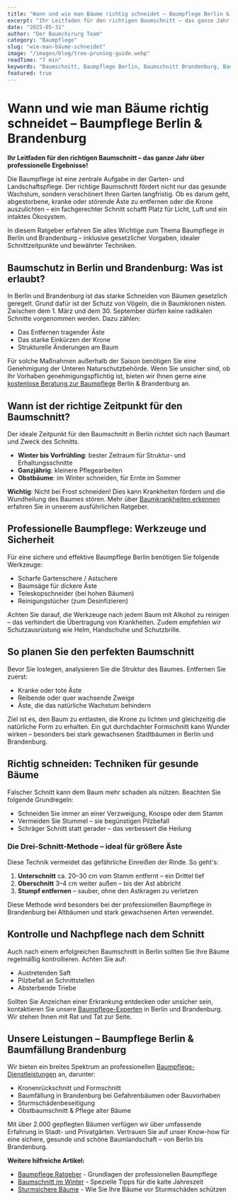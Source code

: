 ```yaml
---
title: "Wann und wie man Bäume richtig schneidet – Baumpflege Berlin & Brandenburg"
excerpt: "Ihr Leitfaden für den richtigen Baumschnitt – das ganze Jahr über professionelle Ergebnisse! Erfahren Sie alles über gesetzliche Vorgaben, ideale Schnittzeitpunkte und bewährte Techniken."
date: "2025-05-31"
author: "Der Baumchirurg Team"
category: "Baumpflege"
slug: "wie-man-bäume-schneidet"
image: "/images/blog/tree-pruning-guide.webp"
readTime: "7 min"
keywords: "Baumschnitt, Baumpflege Berlin, Baumschnitt Brandenburg, Baumpflege Ratgeber, Bäume schneiden, Drei-Schnitt-Methode"
featured: true
---
```


# Wann und wie man Bäume richtig schneidet – Baumpflege Berlin & Brandenburg

**Ihr Leitfaden für den richtigen Baumschnitt – das ganze Jahr über professionelle Ergebnisse!**

Die Baumpflege ist eine zentrale Aufgabe in der Garten- und Landschaftspflege. Der richtige Baumschnitt fördert nicht nur das gesunde Wachstum, sondern verschönert Ihren Garten langfristig. Ob es darum geht, abgestorbene, kranke oder störende Äste zu entfernen oder die Krone auszulichten – ein fachgerechter Schnitt schafft Platz für Licht, Luft und ein intaktes Ökosystem.

In diesem Ratgeber erfahren Sie alles Wichtige zum Thema Baumpflege in Berlin und Brandenburg – inklusive gesetzlicher Vorgaben, idealer Schnittzeitpunkte und bewährter Techniken.

## Baumschutz in Berlin und Brandenburg: Was ist erlaubt?

In Berlin und Brandenburg ist das starke Schneiden von Bäumen gesetzlich geregelt. Grund dafür ist der Schutz von Vögeln, die in Baumkronen nisten. Zwischen dem 1. März und dem 30. September dürfen keine radikalen Schnitte vorgenommen werden. Dazu zählen:

- Das Entfernen tragender Äste
- Das starke Einkürzen der Krone
- Strukturelle Änderungen am Baum

Für solche Maßnahmen außerhalb der Saison benötigen Sie eine Genehmigung der Unteren Naturschutzbehörde. Wenn Sie unsicher sind, ob Ihr Vorhaben genehmigungspflichtig ist, bieten wir Ihnen gerne eine [kostenlose Beratung zur Baumpflege](/kontakt) Berlin & Brandenburg an.

## Wann ist der richtige Zeitpunkt für den Baumschnitt?

Der ideale Zeitpunkt für den Baumschnitt in Berlin richtet sich nach Baumart und Zweck des Schnitts.

- **Winter bis Vorfrühling**: bester Zeitraum für Struktur- und Erhaltungsschnitte
- **Ganzjährig**: kleinere Pflegearbeiten
- **Obstbäume**: im Winter schneiden, für Ernte im Sommer

**Wichtig**: Nicht bei Frost schneiden! Dies kann Krankheiten fördern und die Wundheilung des Baumes stören. Mehr über [Baumkrankheiten erkennen](/blog/baumkrankheiten-erkennen) erfahren Sie in unserem ausführlichen Ratgeber.

## Professionelle Baumpflege: Werkzeuge und Sicherheit

Für eine sichere und effektive Baumpflege Berlin benötigen Sie folgende Werkzeuge:

- Scharfe Gartenschere / Astschere
- Baumsäge für dickere Äste
- Teleskopschneider (bei hohen Bäumen)
- Reinigungstücher (zum Desinfizieren)

Achten Sie darauf, die Werkzeuge nach jedem Baum mit Alkohol zu reinigen – das verhindert die Übertragung von Krankheiten. Zudem empfehlen wir Schutzausrüstung wie Helm, Handschuhe und Schutzbrille.

## So planen Sie den perfekten Baumschnitt

Bevor Sie loslegen, analysieren Sie die Struktur des Baumes. Entfernen Sie zuerst:

- Kranke oder tote Äste
- Reibende oder quer wachsende Zweige
- Äste, die das natürliche Wachstum behindern

Ziel ist es, den Baum zu entlasten, die Krone zu lichten und gleichzeitig die natürliche Form zu erhalten. Ein gut durchdachter Formschnitt kann Wunder wirken – besonders bei stark gewachsenen Stadtbäumen in Berlin und Brandenburg.

## Richtig schneiden: Techniken für gesunde Bäume

Falscher Schnitt kann dem Baum mehr schaden als nützen. Beachten Sie folgende Grundregeln:

- Schneiden Sie immer an einer Verzweigung, Knospe oder dem Stamm
- Vermeiden Sie Stummel – sie begünstigen Pilzbefall
- Schräger Schnitt statt gerader – das verbessert die Heilung

### Die Drei-Schnitt-Methode – ideal für größere Äste

Diese Technik vermeidet das gefährliche Einreißen der Rinde. So geht's:

1. **Unterschnitt** ca. 20–30 cm vom Stamm entfernt – ein Drittel tief
2. **Oberschnitt** 3–4 cm weiter außen – bis der Ast abbricht
3. **Stumpf entfernen** – sauber, ohne den Astkragen zu verletzen

Diese Methode wird besonders bei der professionellen Baumpflege in Brandenburg bei Altbäumen und stark gewachsenen Arten verwendet.

## Kontrolle und Nachpflege nach dem Schnitt

Auch nach einem erfolgreichen Baumschnitt in Berlin sollten Sie Ihre Bäume regelmäßig kontrollieren. Achten Sie auf:

- Austretenden Saft
- Pilzbefall an Schnittstellen
- Absterbende Triebe

Sollten Sie Anzeichen einer Erkrankung entdecken oder unsicher sein, kontaktieren Sie unsere [Baumpflege-Experten](/kontakt) in Berlin und Brandenburg. Wir stehen Ihnen mit Rat und Tat zur Seite.

## Unsere Leistungen – Baumpflege Berlin & Baumfällung Brandenburg

Wir bieten ein breites Spektrum an professionellen [Baumpflege-Dienstleistungen](/leistungen) an, darunter:

- Kronenrückschnitt und Formschnitt
- Baumfällung in Brandenburg bei Gefahrenbäumen oder Bauvorhaben
- Sturmschädenbeseitigung
- Obstbaumschnitt & Pflege alter Bäume

Mit über 2.000 gepflegten Bäumen verfügen wir über umfassende Erfahrung in Stadt- und Privatgärten. Vertrauen Sie auf unser Know-how für eine sichere, gesunde und schöne Baumlandschaft – von Berlin bis Brandenburg.

**Weitere hilfreiche Artikel:**

- [Baumpflege Ratgeber](/blog/baumpflege-ratgeber) - Grundlagen der professionellen Baumpflege
- [Baumschnitt im Winter](/blog/baumschnitt-winter) - Spezielle Tipps für die kalte Jahreszeit
- [Sturmsichere Bäume](/blog/sturmsichere-baeume) - Wie Sie Ihre Bäume vor Sturmschäden schützen
